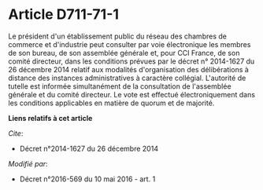 # Article D711-71-1

Le président d'un établissement public du réseau des chambres de commerce et d'industrie peut consulter par voie électronique
les membres de son bureau, de son assemblée générale et, pour CCI France, de son comité directeur, dans les conditions
prévues par le décret n° 2014-1627 du 26 décembre 2014 relatif aux modalités d'organisation des délibérations à distance des
instances administratives à caractère collégial. L'autorité de tutelle est informée simultanément de la consultation de
l'assemblée générale et du comité directeur. Le vote est effectué électroniquement dans les conditions applicables en matière
de quorum et de majorité.

**Liens relatifs à cet article**

_Cite_:

  - Décret n°2014-1627 du 26 décembre 2014

_Modifié par_:

  - Décret n°2016-569 du 10 mai 2016 - art. 1
